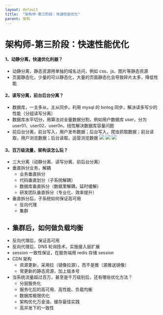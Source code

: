 ```yaml
---
layout: default
title:  "架构师-第三阶段：快速性能优化"
parent: 架构
---
```


# 架构师-第三阶段：快速性能优化
#### 1、动静分离，快速优化利器？

- 动静分离，静态资源用单独的域名访问，例如 css、js、图片等静态资源
- 页面静态化，少量的可以静态化，大量的页面静态化会导致碎片太多，降低性能

#### 2、读写分离，前台后台分离？

- 数据库，一主多从，主从同步。利用 mysql 的 binlog 同步，解决读多写少的性能（分组读写分离）
- 数据库水平切分，用算法对全量数据分割，例如用户数据库 user，分为 user01、user02、user0n，线性解决数据库容量问题
- 前后台分离，前台写入，用户发布数据；后台写入，爬虫抓取数据；前台读取，用户浏览数据；后台读取，运营浏览数据
	![](/assets/images/img/34.png)
	![](/assets/images/img/35.png)
	![](/assets/images/img/36.png)

#### 3、百万级流量，架构该怎么玩？

- 三大分离（动静分离、读写分离、前后台分离）
- 垂直拆分业务，解耦
	- 业务垂直拆分
	- 代码垂直划分（子系统解耦）
	- 数据库垂直拆分（数据里解耦，延时缓解）
	- 研发团队垂直拆分（专业化、效率提升）
- 垂直拆分后，子系统如何保证高可用
	- 反向代理
	- 集群
- 集群后，如何做负载均衡
	- 
- 反向代理后，保证高可用
- 反向代理后，DNS 轮询技术，实施接入层扩展
- session 一致性保证，在服务端用 redis 存储 session
- CDN 架构
	- 资源更新，采用拉（镜像拉源），而不是推（源推送镜像）
	- 常更新的静态资源，加上版本号
- 当系统流量超过百万，甚至是千万级别后，还有哪些优化方法？
	- 分层服务化
	- 服务化后的高可用、高性能、负载均衡
	- 数据库极限优化
	- 架构优化万金油，缓存最佳实践
	- 高并发下的一致性



